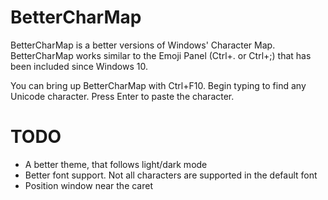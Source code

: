 # BetterCharMap

BetterCharMap is a better versions of Windows' Character Map. BetterCharMap works similar to the Emoji Panel (Ctrl+. or Ctrl+;) that has been included since Windows 10.

You can bring up BetterCharMap with Ctrl+F10. Begin typing to find any Unicode character. Press Enter to paste the character.

# TODO
- A better theme, that follows light/dark mode
- Better font support. Not all characters are supported in the default font
- Position window near the caret
